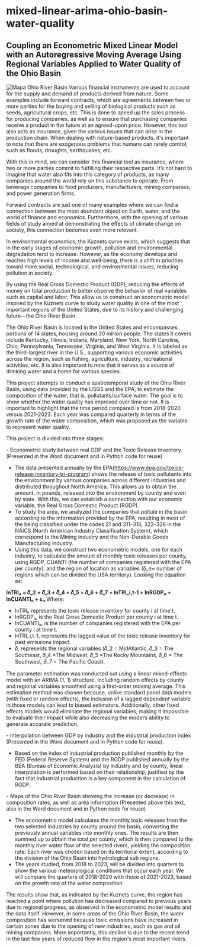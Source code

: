# mixed-linear-arima-ohio-basin-water-quality
## Coupling an Econometric Mixed Linear Model with an Autoregressive Moving Average Using Regional Variables Applied to Water Quality of the Ohio Basin
![Mapa Ohio River Basin](Maps/Ohio_River_Basin.png)
Various financial instruments are used to account for the supply and demand of products derived from nature. Some examples include forward contracts, which are agreements between two or more parties for the buying and selling of biological products such as seeds, agricultural crops, etc. This is done to speed up the sales process for producing companies, as well as to ensure that purchasing companies receive a product in the future at an agreed-upon price. However, this tool also acts as insurance, given the various issues that can arise in the production chain. When dealing with nature-based products, it's important to note that there are exogenous problems that humans can rarely control, such as floods, droughts, earthquakes, etc.

With this in mind, we can consider this financial tool as insurance, where two or more parties commit to fulfilling their respective parts. It’s not hard to imagine that water also fits into this category of products, as many companies around the world rely on this substance to operate. From beverage companies to food producers, manufacturers, mining companies, and power generation firms.

Forward contracts are just one of many examples where we can find a connection between the most abundant object on Earth, water, and the world of finance and economics. Furthermore, with the opening of various fields of study aimed at demonstrating the effects of climate change on society, this connection becomes even more relevant.

In environmental economics, the Kuznets curve exists, which suggests that in the early stages of economic growth, pollution and environmental degradation tend to increase. However, as the economy develops and reaches high levels of income and well-being, there is a shift in priorities toward more social, technological, and environmental issues, reducing pollution in society.

By using the Real Gross Domestic Product (GDP), reducing the effects of money on total production to better observe the behavior of real variables such as capital and labor. This allow us to construct an econometric model inspired by the Kuznets curve to study water quality in one of the most important regions of the United States, due to its history and challenging future—the Ohio River Basin.

The Ohio River Basin is located in the United States and encompasses portions of 14 states, housing around 30 million people. The states it covers include Kentucky, Illinois, Indiana, Maryland, New York, North Carolina, Ohio, Pennsylvania, Tennessee, Virginia, and West Virginia. It is labeled as the third-largest river in the U.S., supporting various economic activities across the region, such as fishing, agriculture, industry, recreational activities, etc. It is also important to note that it serves as a source of drinking water and a home for various species.

This project attempts to conduct a spatiotemporal study of the Ohio River Basin, using data provided by the USGS and the EPA, to estimate the composition of the water, that is, pollutants/surface water. The goal is to show whether the water quality has improved over time or not. It is important to highlight that the time period compared is from 2018-2020 versus 2021-2023. Each year was compared quarterly in terms of the growth rate of the water composition, which was proposed as the variable to represent water quality.

This project is divided into three stages:

\- Econometric study between real GDP and the Toxic Release Inventory. (Presented in the Word document and in Python code for reuse)

- The data presented annually by the EPA(<https://www.epa.gov/toxics-release-inventory-tri-program>) shows the release of toxic pollutants into the environment by various companies across different industries and distributed throughout North America. This allows us to obtain the amount, in pounds, released into the environment by county and even by state. With this, we can establish a connection with our economic variable, the Real Gross Domestic Product (RGDP).
- To study the area, we analyzed the companies that pollute in the basin according to the information provided by the EPA, resulting in most of the being classified under the codes 21 and 311–316, 322–326 in the NAICS (North American Industry Classification System), which correspond to the Mining industry and the Non-Durable Goods Manufacturing industry.
- Using this data, we construct two econometric models, one for each industry, to calculate the amount of monthly toxic releases per county, using RGDP, CUANTI (the number of companies registered with the EPA per county), and the region of location as variables (δ_n= number of regions which can be divided the USA territory). Looking the equation as:
  
**lnTRIᵢₜ = 𝛿_2 + 𝛿_3 + 𝛿_4 + 𝛿_5 + 𝛿_6 + 𝛿_7 + lnTRI_i,t-1 + lnRGDPᵢₜ + lnCUANTIᵢₜ + εᵢₜ**
Where:

- lnTRIᵢₜ represents the toxic release inventory for county i at time t.
- lnRGDPᵢₜ, is the Real Gross Domestic Product per county i at time t.
- lnCUANTIᵢₜ, is the number of companies registered with the EPA per county i at time t.
- lnTRI_i,t-1, represents the lagged value of the toxic release inventory for past emissions impact.
- 𝛿, represents the regional variables (𝛿_2 = MidAtlantic, 𝛿_3 = The Southeast, 𝛿_4 =The Midwest,  𝛿_5 =The Rocky Mountains, 𝛿_6 = The Southwest, 𝛿_7 = The Pacific Coast).

The parameter estimation was conducted out using a linear mixed-effects model with an ARIMA (1, 1) structure, including random effects by county and regional variables smoothed using a first-order moving average. This estimation method was chosen because, unlike standard panel data models (with fixed or random effects), the inclusion of a lagged dependent variable in those models can lead to biased estimators. Additionally, other fixed effects models would eliminate the regional variables, making it impossible to evaluate their impact while also decreasing the model’s ability to generate accurate prediction.

\- Interpolation between GDP by industry and the industrial production index (Presented in the Word document and in Python code for reuse).

- Based on the index of industrial production published monthly by the FED (Federal Reserve System) and the RGDP published annually by the BEA (Bureau of Economic Analysis) by industry and by county, lineal interpolation is performed based on their relationship, justified by the fact that industrial production is a key component in the calculation of RGDP.

\- Maps of the Ohio River Basin showing the increase (or decrease) in composition rates, as well as area information (Presented above this text, also in the Word document and in Python code for reuse)

- The econometric model calculates the monthly toxic releases from the two selected industries by county around the basin, converting the previously annual variables into monthly ones. The results are then summed up to obtain the total per county, which is then compared to the monthly river water flow of the selected rivers, yielding the composition rate. Each river was chosen based on its territorial extent, according to the division of the Ohio Basin into hydrological sub regions.
- The years studied, from 2018 to 2023, will be divided into quarters to show the various meteorological conditions that occur each year. We will compare the quarters of 2018-2020 with those of 2021-2023, based on the growth rate of the water composition

The results show that, as indicated by the Kuznets curve, the region has reached a point where pollution has decreased compared to previous years due to regional progress, as observed in the econometric model results and the data itself. However, in some areas of the Ohio River Basin, the water composition has worsened because toxic emissions have increased in certain zones due to the opening of new industries, such as gas and oil mining companies. More importantly, this decline is due to the recent trend in the last few years of reduced flow in the region's most important rivers.
